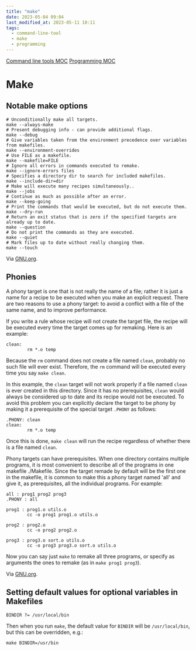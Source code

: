 ```yaml
---
title: "make"
date: 2023-05-04 09:04
last_modified_at: 2023-05-11 10:11
tags:
  - command-line-tool
  - make
  - programming
---
```


[Command line tools MOC](Command%20line%20tools%20MOC.md)
[Programming MOC](Programming%20MOC.md)

# Make

## Notable make options

```shell
# Unconditionally make all targets.
make --always-make
# Present debugging info - can provide additional flags.
make --debug
# Give variables taken from the environment precedence over variables from makefiles.
make --environment-overrides
# Use FILE as a makefile.
make --makefile=FILE
# Ignore all errors in commands executed to remake.
make --ignore-errors files
# Specifies a directory dir to search for included makefiles.
make --include-dir=dir
# Make will execute many recipes simultaneously..
make --jobs
# Continue as much as possible after an error.
make --keep-going
# Print the commands that would be executed, but do not execute them.
make --dry-run
# Return an exit status that is zero if the specified targets are already up to date.
make --question
# Do not print the commands as they are executed.
make --quiet
# Mark files up to date without really changing them.
make --touch
```

Via [GNU.org](https://www.gnu.org/software/make/manual/html_node/Phony-Targets.html).

## Phonies

A phony target is one that is not really the name of a file; rather it is just a name for a recipe to be executed when you make an explicit request. There are two reasons to use a phony target: to avoid a conflict with a file of the same name, and to improve performance.

If you write a rule whose recipe will not create the target file, the recipe will be executed every time the target comes up for remaking. Here is an example:

```text
clean:
        rm *.o temp
```

Because the `rm` command does not create a file named `clean`, probably no such file will ever exist. Therefore, the `rm` command will be executed every time you say `make clean`.

In this example, the `clean` target will not work properly if a file named `clean` is ever created in this directory. Since it has no prerequisites, `clean` would always be considered up to date and its recipe would not be executed. To avoid this problem you can explicitly declare the target to be phony by making it a prerequisite of the special target `.PHONY` as follows:

```text
.PHONY: clean
clean:
        rm *.o temp
```

Once this is done, `make clean` will run the recipe regardless of whether there is a file named `clean`.

Phony targets can have prerequisites. When one directory contains multiple programs, it is most convenient to describe all of the programs in one makefile ./Makefile. Since the target remade by default will be the first one in the makefile, it is common to make this a phony target named 'all' and give it, as prerequisites, all the individual programs. For example:

```text
all : prog1 prog2 prog3
.PHONY : all

prog1 : prog1.o utils.o
        cc -o prog1 prog1.o utils.o

prog2 : prog2.o
        cc -o prog2 prog2.o

prog3 : prog3.o sort.o utils.o
        cc -o prog3 prog3.o sort.o utils.o
```

Now you can say just `make` to remake all three programs, or specify as arguments the ones to remake (as in `make prog1 prog3`).

Via [GNU.org](https://www.gnu.org/software/make/manual/html_node/Phony-Targets.html).

## Setting default values for optional variables in Makefiles

```text
BINDIR ?= /usr/local/bin
```

Then when you run `make`, the default value for `BINDIR` will be `/usr/local/bin`, but this can be overridden, e.g.:

```text
make BINDIR=/usr/bin
```
